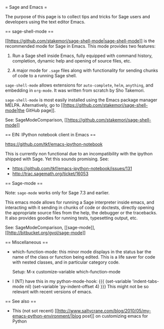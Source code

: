 = Sage and Emacs =

The purpose of this page is to collect tips and tricks for Sage users
and developers using the text editor Emacs.

== sage-shell-mode ==

[[https://github.com/stakemori/sage-shell-mode|sage-shell-mode]] is the recommended mode for Sage in Emacs. This mode provides two features:

1. Run a Sage shell inside Emacs, fully equipped with command history,
completion, dynamic help and opening of source files, etc.

2. A major mode for `.sage` files along with functionality for sending chunks of code to a running Sage shell.

`sage-shell-mode` allows extensions for `auto-complete`, `helm`, `anything`, and embedding in `org-mode`.  It was written from scratch by Sho Takemori.

`sage-shell-mode` is most easily installed using the Emacs package manager MELPA. Alternatively, go to [[https://github.com/stakemori/sage-shell-mode|the GitHub page]].

See: SageModeComparison, [[https://github.com/stakemori/sage-shell-mode]]

== EIN: IPython notebook client in Emacs ==

https://github.com/tkf/emacs-ipython-notebook

This is currently non functional due to an incompatibility with the
ipython shipped with Sage. Yet this sounds promising. See:

- https://github.com/tkf/emacs-ipython-notebook/issues/131
- http://trac.sagemath.org/ticket/16053

== Sage-mode ==

Note: `sage-mode` works only for Sage 7.3 and earlier.

This emacs mode allows for running a Sage interpreter inside emacs,
and interacting with it sending in chunks of code or doctests,
directly opening the appropriate source files from the help, the
debugger or the tracebacks. It also provides goodies for running
tests, typesetting output, etc.

See: SageModeComparison, [[sage-mode]], [[http://bitbucket.org/gvol/sage-mode]]

== Miscellaneous ==

- which-function-mode: this minor mode displays in the status bar the
  name of the class or function being edited. This is a life saver for
  code with nested classes, and in particular category code.

  Setup: M-x customize-variable which-function-mode

- I (NT) have this in my python-mode-hook:
  {{{
  (set-variable 'indent-tabs-mode nil)
  (set-variable 'py-indent-offset 4)
  }}}
  This might not be so relevant with recent versions of emacs.

== See also ==

- This (not sot recent) [[http://www.saltycrane.com/blog/2010/05/my-emacs-python-environment/|blog post]] on customizing emacs for Python
